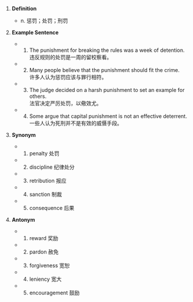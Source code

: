 1. **Definition**  
	- n. 惩罚；处罚；刑罚  

2. **Example Sentence**  
	- 1. The punishment for breaking the rules was a week of detention.  
		违反规则的处罚是一周的留校察看。  
	- 2. Many people believe that the punishment should fit the crime.  
		许多人认为惩罚应该与罪行相符。  
	- 3. The judge decided on a harsh punishment to set an example for others.  
		法官决定严厉处罚，以儆效尤。  
	- 4. Some argue that capital punishment is not an effective deterrent.  
		一些人认为死刑并不是有效的威慑手段。  

3. **Synonym**  
	- 1. penalty 处罚  
	- 2. discipline 纪律处分  
	- 3. retribution 报应  
	- 4. sanction 制裁  
	- 5. consequence 后果  

4. **Antonym**  
	- 1. reward 奖励  
	- 2. pardon 赦免  
	- 3. forgiveness 宽恕  
	- 4. leniency 宽大  
	- 5. encouragement 鼓励
